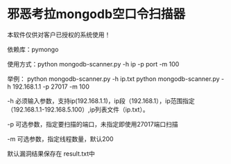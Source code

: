 # 邪恶考拉mongodb空口令扫描器

本软件仅供对客户已授权的系统使用！

依赖库：pymongo

使用方式：python mongodb-scanner.py -h ip -p port -m 100

举例：
python mongodb-scanner.py -h ip.txt
python mongodb-scanner.py -h 192.168.1.1 -p 27017 -m 100

-h 必须输入参数，支持ip(192.168.1.1)，ip段（192.168.1），ip范围指定（192.168.1.1-192.168.5.100）,ip列表文件（ip.txt）。

-p 可选参数，指定要扫描的端口，未指定即使用27017端口扫描

-m 可选参数，指定线程数量，默认200

默认漏洞结果保存在 result.txt中


